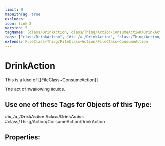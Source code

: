 ```yaml
---
limit: 9
mapWithTag: true
excludes:
icon: link-2
version: 5
tagNames: [class/DrinkAction, class/Thing/Action/ConsumeAction/DrinkAction, is_a_/DrinkAction, schema-org/DrinkAction]
tags: ["class/DrinkAction", "#is_/a_/DrinkAction", "class/Thing/Action/ConsumeAction/DrinkAction"]
extends: FileClass~Thing/FileClass~Action/FileClass~ConsumeAction
---
```


# DrinkAction
This is a kind of [[FileClass~ConsumeAction]]

The act of swallowing liquids.


## Use one of these Tags for Objects of this Type:

#is_/a_/DrinkAction
#class/DrinkAction
#class/Thing/Action/ConsumeAction/DrinkAction

## Properties:


